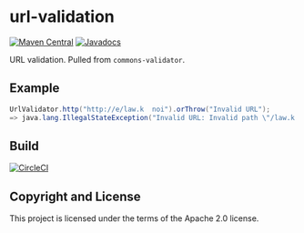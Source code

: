 # url-validation

[![Maven Central](https://maven-badges.herokuapp.com/maven-central/fun.mike/url-validation/badge.svg)](https://maven-badges.herokuapp.com/maven-central/fun.mike/url-validation)
[![Javadocs](https://www.javadoc.io/badge/fun.mike/url-validation.svg)](https://www.javadoc.io/doc/fun.mike/url-validation)

URL validation. Pulled from `commons-validator`.

## Example

```java
UrlValidator.http("http://e/law.k  noi").orThrow("Invalid URL");
=> java.lang.IllegalStateException("Invalid URL: Invalid path \"/law.k  noi\".")
```

## Build

[![CircleCI](https://circleci.com/gh/mike706574/java-url-validation.svg?style=svg)](https://circleci.com/gh/mike706574/java-url-validation)

## Copyright and License

This project is licensed under the terms of the Apache 2.0 license.
